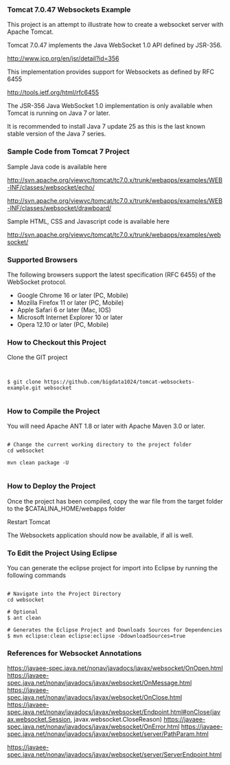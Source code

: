 ### Tomcat 7.0.47 Websockets Example ###

This project is an attempt to illustrate how to create a websocket server with Apache Tomcat.

Tomcat 7.0.47 implements the Java WebSocket 1.0 API defined by JSR-356.

http://www.jcp.org/en/jsr/detail?id=356

This implementation provides support for Websockets as defined by RFC 6455

http://tools.ietf.org/html/rfc6455

The JSR-356 Java WebSocket 1.0 implementation is only available when Tomcat is running on Java 7 or later.

It is recommended to install Java 7 update 25 as this is the last known stable version of the Java 7 series.


### Sample Code from Tomcat 7 Project ####

Sample Java code is available here

http://svn.apache.org/viewvc/tomcat/tc7.0.x/trunk/webapps/examples/WEB-INF/classes/websocket/echo/

http://svn.apache.org/viewvc/tomcat/tc7.0.x/trunk/webapps/examples/WEB-INF/classes/websocket/drawboard/


Sample HTML, CSS and Javascript code is available here

http://svn.apache.org/viewvc/tomcat/tc7.0.x/trunk/webapps/examples/websocket/


### Supported Browsers ###

The following browsers support the latest specification (RFC 6455) of the WebSocket protocol.

* Google Chrome 16 or later (PC, Mobile)
* Mozilla Firefox 11 or later (PC, Mobile)
* Apple Safari 6 or later (Mac, IOS)
* Microsoft Internet Explorer 10 or later
* Opera 12.10 or later (PC, Mobile)

### How to Checkout this Project ###


Clone the GIT project

```shell


$ git clone https://github.com/bigdata1024/tomcat-websockets-example.git websocket


```


### How to Compile the Project ###

You will need Apache ANT 1.8 or later with Apache Maven 3.0 or later.

```shell

# Change the current working directory to the project folder
cd websocket

mvn clean package -U


```

### How to Deploy the Project ###

Once the project has been compiled, copy the war file from the target folder to the $CATALINA_HOME/webapps folder

Restart Tomcat

The Websockets application should now be available, if all is well.

### To Edit the Project Using Eclipse ####

You can generate the eclipse project for import into Eclipse by running the following commands


```shell

# Navigate into the Project Directory
cd websocket

# Optional
$ ant clean

# Generates the Eclipse Project and Downloads Sources for Dependencies
$ mvn eclipse:clean eclipse:eclipse -DdownloadSources=true

```

### References for Websocket Annotations ###
https://javaee-spec.java.net/nonav/javadocs/javax/websocket/OnOpen.html
https://javaee-spec.java.net/nonav/javadocs/javax/websocket/OnMessage.html
https://javaee-spec.java.net/nonav/javadocs/javax/websocket/OnClose.html
https://javaee-spec.java.net/nonav/javadocs/javax/websocket/Endpoint.html#onClose(javax.websocket.Session, javax.websocket.CloseReason)
https://javaee-spec.java.net/nonav/javadocs/javax/websocket/OnError.html
https://javaee-spec.java.net/nonav/javadocs/javax/websocket/server/PathParam.html


https://javaee-spec.java.net/nonav/javadocs/javax/websocket/server/ServerEndpoint.html






